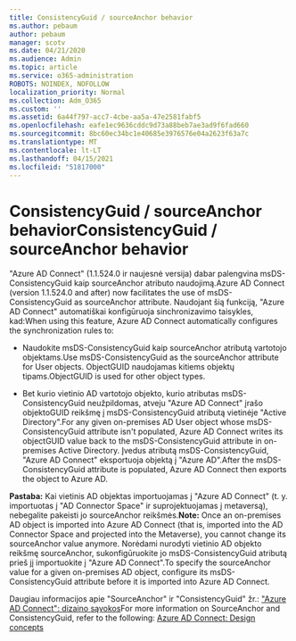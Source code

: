 ```yaml
---
title: ConsistencyGuid / sourceAnchor behavior
ms.author: pebaum
author: pebaum
manager: scotv
ms.date: 04/21/2020
ms.audience: Admin
ms.topic: article
ms.service: o365-administration
ROBOTS: NOINDEX, NOFOLLOW
localization_priority: Normal
ms.collection: Adm_O365
ms.custom: ''
ms.assetid: 6a44f797-acc7-4cbe-aa5a-47e2581fabf5
ms.openlocfilehash: eafe1ec9636cddc9d73a88beb7ae3ad9f6fad660
ms.sourcegitcommit: 8bc60ec34bc1e40685e3976576e04a2623f63a7c
ms.translationtype: MT
ms.contentlocale: lt-LT
ms.lasthandoff: 04/15/2021
ms.locfileid: "51817000"
---
```

# <a name="consistencyguid--sourceanchor-behavior"></a><span data-ttu-id="7c45e-102">ConsistencyGuid / sourceAnchor behavior</span><span class="sxs-lookup"><span data-stu-id="7c45e-102">ConsistencyGuid / sourceAnchor behavior</span></span>

<span data-ttu-id="7c45e-103">"Azure AD Connect" (1.1.524.0 ir naujesnė versija) dabar palengvina msDS-ConsistencyGuid kaip sourceAnchor atributo naudojimą.</span><span class="sxs-lookup"><span data-stu-id="7c45e-103">Azure AD Connect (version 1.1.524.0 and after) now facilitates the use of msDS-ConsistencyGuid as sourceAnchor attribute.</span></span> <span data-ttu-id="7c45e-104">Naudojant šią funkciją, "Azure AD Connect" automatiškai konfigūruoja sinchronizavimo taisykles, kad:</span><span class="sxs-lookup"><span data-stu-id="7c45e-104">When using this feature, Azure AD Connect automatically configures the synchronization rules to:</span></span>
  
- <span data-ttu-id="7c45e-105">Naudokite msDS-ConsistencyGuid kaip sourceAnchor atributą vartotojo objektams.</span><span class="sxs-lookup"><span data-stu-id="7c45e-105">Use msDS-ConsistencyGuid as the sourceAnchor attribute for User objects.</span></span> <span data-ttu-id="7c45e-106">ObjectGUID naudojamas kitiems objektų tipams.</span><span class="sxs-lookup"><span data-stu-id="7c45e-106">ObjectGUID is used for other object types.</span></span>
    
- <span data-ttu-id="7c45e-107">Bet kurio vietinio AD vartotojo objekto, kurio atributas msDS-ConsistencyGuid neužpildomas, atveju "Azure AD Connect" įrašo objektoGUID reikšmę į msDS-ConsistencyGuid atributą vietinėje "Active Directory".</span><span class="sxs-lookup"><span data-stu-id="7c45e-107">For any given on-premises AD User object whose msDS-ConsistencyGuid attribute isn't populated, Azure AD Connect writes its objectGUID value back to the msDS-ConsistencyGuid attribute in on-premises Active Directory.</span></span> <span data-ttu-id="7c45e-108">Įvedus atributą msDS-ConsistencyGuid, "Azure AD Connect" eksportuoja objektą į "Azure AD".</span><span class="sxs-lookup"><span data-stu-id="7c45e-108">After the msDS-ConsistencyGuid attribute is populated, Azure AD Connect then exports the object to Azure AD.</span></span>
    
 <span data-ttu-id="7c45e-109">**Pastaba:** Kai vietinis AD objektas importuojamas į "Azure AD Connect" (t. y. importuotas į "AD Connector Space" ir suprojektuojamas į metaversą), nebegalite pakeisti jo sourceAnchor reikšmės.</span><span class="sxs-lookup"><span data-stu-id="7c45e-109">**Note:** Once an on-premises AD object is imported into Azure AD Connect (that is, imported into the AD Connector Space and projected into the Metaverse), you cannot change its sourceAnchor value anymore.</span></span> <span data-ttu-id="7c45e-110">Norėdami nurodyti vietinio AD objekto reikšmę sourceAnchor, sukonfigūruokite jo msDS-ConsistencyGuid atributą prieš jį importuokite į "Azure AD Connect".</span><span class="sxs-lookup"><span data-stu-id="7c45e-110">To specify the sourceAnchor value for a given on-premises AD object, configure its msDS-ConsistencyGuid attribute before it is imported into Azure AD Connect.</span></span> 
  
<span data-ttu-id="7c45e-111">Daugiau informacijos apie "SourceAnchor" ir "ConsistencyGuid" žr.: ["Azure AD Connect": dizaino sąvokos](https://docs.microsoft.com/azure/active-directory/connect/active-directory-aadconnect-design-concepts)</span><span class="sxs-lookup"><span data-stu-id="7c45e-111">For more information on SourceAnchor and ConsistencyGuid, refer to the following: [Azure AD Connect: Design concepts](https://docs.microsoft.com/azure/active-directory/connect/active-directory-aadconnect-design-concepts)</span></span>
  

